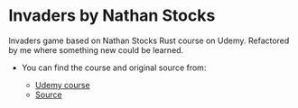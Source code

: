 # Invaders by Nathan Stocks

Invaders game based on Nathan Stocks Rust course on Udemy.
Refactored by me where something new could be learned.

- You can find the course and original source from:

  - [Udemy course](https://www.udemy.com/course/ultimate-rust-crash-course)
  - [Source](https://github.com/CleanCut/invaders)
